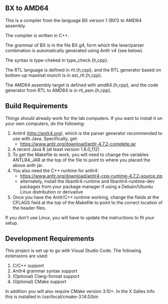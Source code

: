 BX to AMD64
-----------

This is a compiler from the language BX version 1 (BX1) to AMD64
assembly.

The compiler is written in C++.

The grammar of BX is in the file BX.g4, form which the lexer/parser
combination is automatically generated using Antlr v4 (see below).

The syntax is type-cheked in type_check.{h,cpp}.

The RTL language is defined in rtl.{h,cpp}, and the RTL generator
based on bottom-up maximal munch is in ast_rtl.{h,cpp}.

The AMD64 assembly target is defined with amd64.{h,cpp}, and the
code generator from RTL to AMD64 is in rtl_asm.{h,cpp}.


Build Requirements
------------------

Things should already work for the lab computers. If you want to
install it on your own computers, do the following:

1. Antlr4 (http://antlr4.org), which is the parser generator
   recommended to use with Java. Specifically, get:
   - https://www.antlr.org/download/antlr-4.7.2-complete.jar
2. A recent Java 8 (at least version 1.8.0_112)
3. To get the Makefile to work, you will need to change the variables
   ANTLR4_JAR at the top of the file to point to where you placed the
   above antlr jar.
4. You also need the C++ runtime for antlr4:
   - https://www.antlr.org/download/antlr4-cpp-runtime-4.7.2-source.zip
   - alternately, install the libantlr4-runtime and libantlr4-runtime-dev
     packages from your package manager if using a Debain/Ubuntu
     Linux distribution or derivative
5. Once you have the Antlr/C++ runtime working, change the
   fields at the CFLAGS field at the top of the Makefile to point
   to the correct location of the header files.

If you don't use Linux, you will have to update the instructions to
fit your setup.

Development Requirements
------------------------

This project is set up to go with Visual Studio Code. The following
extensions are used:

1. C/C++ support
2. Antlr4 grammar syntax support
3. (Optional) Clang-format support
4. (Optional) CMake support

In addition you will also require CMake version 3.10+. In the X
Salles Info this is installed in /usr/local/cmake-3.14.0/bin
